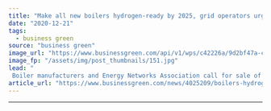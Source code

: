 ```yaml
---
title: "Make all new boilers hydrogen-ready by 2025, grid operators urge"
date: "2020-12-21"
tags: 
  - business green
source: "business green"
image_url: "https://www.businessgreen.com/api/v1/wps/c42226a/9d2bf47a-cad8-4f32-a24c-b3ce1387a2f3/3/Spadeadam-Hy-Street-Hydrogen-Boilers-185x114.jpg"
image_fp: "/assets/img/post_thumbnails/151.jpg"
lead: "
 Boiler manufacturers and Energy Networks Association call for sale of greener alternatives to fossil fuel boilers to be mandatory within five years ..."
article_url: "https://www.businessgreen.com/news/4025209/boilers-hydrogen-ready-2025-grid-operators-urge"
---
```


---
